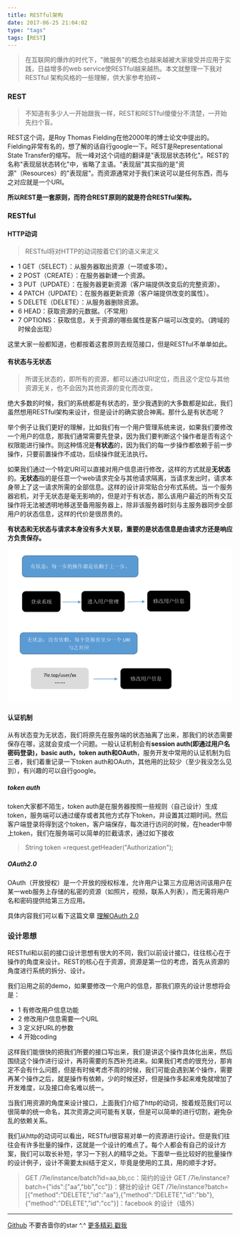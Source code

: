 ```yaml
---
title: RESTful架构
date: 2017-06-25 21:04:02
type: "tags"
tags: [REST]
---
```


>在互联网的爆炸的时代下，"微服务"的概念也越来越被大家接受并应用于实践，日益增多的web service使RESTful越来越热。本文就整理一下我对RESTful 架构风格的一些理解，供大家参考拍砖~

<!--more-->

### REST

>不知道有多少人一开始跟我一样，REST和RESTful傻傻分不清楚，一开始先扫个盲。

REST这个词，是Roy Thomas Fielding在他2000年的博士论文中提出的。Fielding非常有名的，想了解的话自行google一下。REST是Representational State Transfer的缩写。 阮一峰对这个词组的翻译是"表现层状态转化"。REST的名称"表现层状态转化"中，省略了主语。"表现层"其实指的是"资源"（Resources）的"表现层"。而资源通常对于我们来说可以是任何东西，而与之对应就是一个URI。

**所以REST是一套原则，而符合REST原则的就是符合RESTful架构。**

### RESTful

#### HTTP动词

> RESTful将对HTTP的动词按着它们的语义来定义

* 1 GET（SELECT）：从服务器取出资源（一项或多项）。
* 2 POST（CREATE）：在服务器新建一个资源。
* 3 PUT（UPDATE）：在服务器更新资源（客户端提供改变后的完整资源）。
* 4 PATCH（UPDATE）：在服务器更新资源（客户端提供改变的属性）。
* 5 DELETE（DELETE）：从服务器删除资源。
* 6 HEAD：获取资源的元数据。（不常用）
* 7 OPTIONS：获取信息，关于资源的哪些属性是客户端可以改变的。（跨域的时候会出现）

这里大家一般都知道，也都按着这套原则去规范接口，但是RESTful不单单如此。

#### 有状态与无状态

>所谓无状态的，即所有的资源，都可以通过URI定位，而且这个定位与其他资源无关，也不会因为其他资源的变化而改变。

绝大多数的时候，我们的系统都是有状态的，至少我遇到的大多数都是如此，我们虽然想用RESTful架构来设计，但是设计的确实貌合神离。那什么是有状态呢？

举个例子让我们更好的理解，比如我们有一个用户管理系统来说，如果我们要修改一个用户的信息，那我们通常需要先登录，因为我们要判断这个操作者是否有这个权限能进行操作。则这种情况是**有状态**的，因为我们的每一步操作都依赖于前一步操作，只要前置操作不成功，后续操作就无法执行。

如果我们通过一个特定URI可以直接对用户信息进行修改，这样的方式就是**无状态**的。**无状态**指的是任意一个web请求完全与其他请求隔离，当请求发出时，请求本身带上了这一请求所需的全部信息。这样的设计非常贴合分布式系统。当一个服务器宕机，对于无状态是毫无影响的，但是对于有状态，那么该用户最近的所有交互操作将无法被透明地移送至备用服务器上，除非该服务器时刻与主服务器同步全部用户的状态信息，这样的代价是很昂贵的。

**有状态和无状态与请求本身没有多大关联，重要的是状态信息是由请求方还是响应方负责保存。**

![有状态与无状态](https://github.com/7le/7le.github.io/raw/master/image/rest/rest-1.png)

#### 认证机制

从有状态变为无状态，我们将原先在服务端的状态抽离了出来，那我们的状态需要保存在哪，这就会变成一个问题。一般认证机制会有**session auth(即通过用户名密码登录)，basic auth，token auth和OAuth**，服务开发中常用的认证机制为后三者，我们着重记录一下token auth和OAuth，其他用的比较少（至少我没怎么见到），有兴趣的可以自行google。

##### token auth

token大家都不陌生，token auth是在服务器按照一些规则（自己设计）生成token，服务端可以通过缓存或者其他方式存下token，并设置其过期时间。然后客户端登录将得到这个token，客户端保存，每次进行访问的时候，在header中带上token，我们在服务端可以简单的拦截请求，通过如下接收

> String token =request.getHeader("Authorization");

##### OAuth2.0

OAuth（开放授权）是一个开放的授权标准，允许用户让第三方应用访问该用户在某一web服务上存储的私密的资源（如照片，视频，联系人列表），而无需将用户名和密码提供给第三方应用。

具体内容我们可以看下这篇文章  [理解OAuth 2.0](http://www.ruanyifeng.com/blog/2014/05/oauth_2_0.html)

### 设计思想

RESTful和以前的接口设计思想有很大的不同，我们以前设计接口，往往核心在于操作的角度来设计。REST的核心在于资源，资源是第一位的考虑，首先从资源的角度进行系统的拆分、设计。

我们沿用之前的demo，如果要修改一个用户的信息，那我们原先的设计思想将会是：

* 1 有修改用户信息功能
* 2 修改用户信息需要一个URL
* 3 定义好URL的参数
* 4 开始coding

这样我们能很快的把我们所要的接口写出来，我们是讲这个操作具体化出来，然后围绕这个操作进行设计，再将需要的东西补充进来。如果我们考虑的很充分，那肯定不会有什么问题，但是有时候考虑不周的时候，我们可能会遇到某个操作，需要再某个操作之后，就是操作有依赖，少的时候还好，但是操作多起来难免就增加了开发难度，以及接口命名难以统一。

当我们用资源的角度来设计接口，上面我们介绍了http的动词，按着规范我们可以很简单的统一命名，其次资源之间可能有关联，但是可以简单的进行切割，避免杂乱的依赖关系。

我们从http的动词可以看出，RESTful很容易对单一的资源进行设计。但是我们往往会有许多批量的操作，这就是一个设计的难点了。每个人都会有自己的设计方案，我们可以取长补短，学习一下别人的精华之处。下面举一些比较好的批量操作的设计例子，设计不需要太纠结于定义，毕竟是使用的工具，用的顺手才好。

> GET /7le/instance/batch?id=aa,bb,cc：简约的设计
> GET /7le/instance?batch={"ids":["aa","bb","cc"]}：健壮的设计
> GET /7le/instance?batch=[{"method":"DELETE","id":"aa"},{"method":"DELETE","id":"bb"},
{"method":"DELETE","id":"cc"}]：facebook 的设计（墙外）


---
[Github](https://github.com/7le) 不要吝啬你的star ^.^
[更多精彩 戳我](https://7le.top)